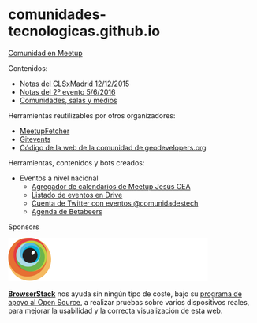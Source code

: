 # comunidades-tecnologicas.github.io

[Comunidad en Meetup](http://www.meetup.com/es/Comunidades-Tecnologicas-Madrid/)

Contenidos:
* [Notas del CLSxMadrid 12/12/2015](https://docs.google.com/document/d/1L8zO7aecPaZpIsrSbu86hnLhhzSRDOR-u34ncZCWboo/edit?usp=sharing)
* [Notas del 2º evento 5/6/2016](http://files.meetup.com/13550552/05-06-2014-Primer-encuentro-v2.0.txt)
* [Comunidades, salas y medios](https://docs.google.com/spreadsheets/d/1I9reKooywOG6LNd6J3BLIe1HUZqPCC71D59caqs1hHk/edit?usp=sharing)

Herramientas reutilizables por otros organizadores:
* [MeetupFetcher](https://github.com/ntkog/Meetup-fetcher)
* [Gitevents](https://github.com/gitevents/core)
* [Código de la web de la comunidad de geodevelopers.org](https://github.com/Geo-Developers/geo-developers-site)

Herramientas, contenidos y bots creados:
* Eventos a nivel nacional
  * [Agregador de calendarios de Meetup Jesús CEA](http://calendario.es.python.org/fusion.ics)
  * [Listado de eventos en Drive](https://docs.google.com/spreadsheets/d/1d-eFcj_t_tJ0Mr5K_f3rJKkQckXSW1m6bUZBX6zcG0Y/edit?usp=drive_web)
  * [Cuenta de Twitter con eventos @comunidadestech](https://twitter.com/comunidadestech)
  * [Agenda de Betabeers](https://betabeers.com/event/)

Sponsors

![BrowserStack](images/browserstack-logo.svg)

[**BrowserStack**](https://www.browserstack.com/open-source) nos ayuda sin ningún tipo de coste, bajo su [programa de apoyo al Open Source](https://www.browserstack.com/open-source), a realizar pruebas sobre varios dispositivos reales, para mejorar la usabilidad y la correcta visualización de esta web.
